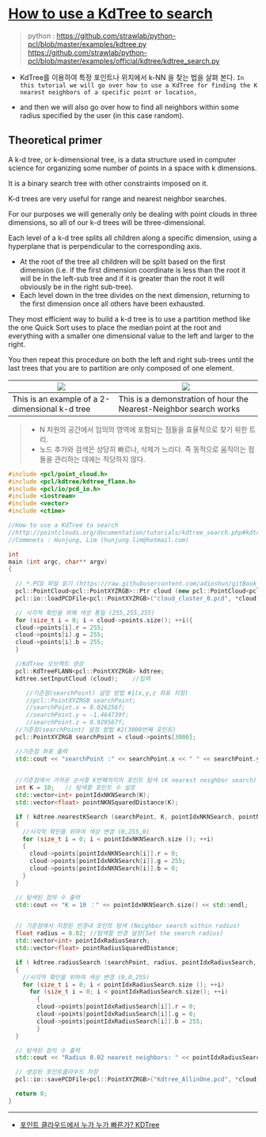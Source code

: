 # [How to use a KdTree to search](http://pointclouds.org/documentation/tutorials/kdtree_search.php#kdtree-search)

> python : https://github.com/strawlab/python-pcl/blob/master/examples/kdtree.py
> https://github.com/strawlab/python-pcl/blob/master/examples/official/kdtree/kdtree_search.py

- KdTree를 이용하여 특정 포인트나 위치에서 k-NN 을 찾는 법을 살펴 본다. `In this tutorial we will go over how to use a KdTree for finding the K nearest neighbors of a specific point or location, `

- and then we will also go over how to find all neighbors within some radius specified by the user (in this case random).

## Theoretical primer

A k-d tree, or k-dimensional tree, is a data structure used in computer science for organizing some number of points in a space with k dimensions. 

It is a binary search tree with other constraints imposed on it. 

K-d trees are very useful for range and nearest neighbor searches. 

For our purposes we will generally only be dealing with point clouds in three dimensions, so all of our k-d trees will be three-dimensional. 

Each level of a k-d tree splits all children along a specific dimension, using a hyperplane that is perpendicular to the corresponding axis. 
- At the root of the tree all children will be split based on the first dimension (i.e. if the first dimension coordinate is less than the root it will be in the left-sub tree and if it is greater than the root it will obviously be in the right sub-tree). 
- Each level down in the tree divides on the next dimension, returning to the first dimension once all others have been exhausted. 

They most efficient way to build a k-d tree is to use a partition method like the one Quick Sort uses to place the median point at the root and everything with a smaller one dimensional value to the left and larger to the right. 

You then repeat this procedure on both the left and right sub-trees until the last trees that you are to partition are only composed of one element.


|![](http://pointclouds.org/documentation/tutorials/_images/2d_kdtree.png)|![](http://pointclouds.org/documentation/tutorials/_images/nn_kdtree.gif)|
|-|-|
|This is an example of a 2-dimensional k-d tree|This is a demonstration of hour the Nearest-Neighbor search works|

> - N 차원의 공간에서 임의의 영역에 포함되는 점들을 효율적으로 찾기 위한 트리.
> - 노드 추가와 검색은 상당히 빠르나, 삭제가 느리다. 즉 동적으로 움직이는 점들을 관리하는 데에는 적당하지 않다.

```cpp
#include <pcl/point_cloud.h>
#include <pcl/kdtree/kdtree_flann.h>
#include <pcl/io/pcd_io.h>
#include <iostream>
#include <vector>
#include <ctime>

//How to use a KdTree to search
//http://pointclouds.org/documentation/tutorials/kdtree_search.php#kdtree-search
//Commnets : Hunjung, Lim (hunjung.lim@hotmail.com)

int
main (int argc, char** argv)
{
  
  // *.PCD 파일 읽기 (https://raw.githubusercontent.com/adioshun/gitBook_Tutorial_PCL/master/Intermediate/sample/cloud_cluster_0.pcd)
  pcl::PointCloud<pcl::PointXYZRGB>::Ptr cloud (new pcl::PointCloud<pcl::PointXYZRGB>);	
  pcl::io::loadPCDFile<pcl::PointXYZRGB>("cloud_cluster_0.pcd", *cloud);

  // 시각적 확인을 위해 색상 통일 (255,255,255)
  for (size_t i = 0; i < cloud->points.size(); ++i){
  cloud->points[i].r = 255;
  cloud->points[i].g = 255;
  cloud->points[i].b = 255;
  }

  //KdTree 오브젝트 생성 
  pcl::KdTreeFLANN<pcl::PointXYZRGB> kdtree;
  kdtree.setInputCloud (cloud);    //입력 

     //기준점(searchPoint) 설정 방법 #1(x,y,z 좌표 지정)
     //pcl::PointXYZRGB searchPoint;
     //searchPoint.x = 0.026256f;
     //searchPoint.y = -1.464739f;
     //searchPoint.z = 0.929567f;
  //기준점(searchPoint) 설정 방법 #2(3000번째 포인트)
  pcl::PointXYZRGB searchPoint = cloud->points[3000]; 

  //기준점 좌표 출력 
  std::cout << "searchPoint :" << searchPoint.x << " " << searchPoint.y << " " << searchPoint.z  << std::endl;
   

  //기준점에서 가까운 순서중 K번째까지의 포인트 탐색 (K nearest neighbor search)
  int K = 10;   // 탐색할 포인트 수 설정 
  std::vector<int> pointIdxNKNSearch(K);
  std::vector<float> pointNKNSquaredDistance(K);

  if ( kdtree.nearestKSearch (searchPoint, K, pointIdxNKNSearch, pointNKNSquaredDistance) > 0 )
  {
    //시각적 확인을 위하여 색상 변경 (0,255,0)
    for (size_t i = 0; i < pointIdxNKNSearch.size (); ++i)
    {
      cloud->points[pointIdxNKNSearch[i]].r = 0;
      cloud->points[pointIdxNKNSearch[i]].g = 255;
      cloud->points[pointIdxNKNSearch[i]].b = 0;
    }
  }

  // 탐색된 점의 수 출력 
  std::cout << "K = 10 ：" << pointIdxNKNSearch.size() << std::endl;


  // 기준점에서 지정된 반경내 포인트 탐색 (Neighbor search within radius)
  float radius = 0.02; //탐색할 반경 설정(Set the search radius)
  std::vector<int> pointIdxRadiusSearch;
  std::vector<float> pointRadiusSquaredDistance;

  if ( kdtree.radiusSearch (searchPoint, radius, pointIdxRadiusSearch, pointRadiusSquaredDistance) > 0 )
  {
    //시각적 확인을 위하여 색상 변경 (0,0,255)
    for (size_t i = 0; i < pointIdxRadiusSearch.size (); ++i)
      for (size_t i = 0; i < pointIdxRadiusSearch.size(); ++i)
        {
        cloud->points[pointIdxRadiusSearch[i]].r = 0;
        cloud->points[pointIdxRadiusSearch[i]].g = 0;
        cloud->points[pointIdxRadiusSearch[i]].b = 255;
        }
  }

  // 탐색된 점의 수 출력 
  std::cout << "Radius 0.02 nearest neighbors: " << pointIdxRadiusSearch.size() << std::endl;

  // 생성된 포인트클라우드 저장 
  pcl::io::savePCDFile<pcl::PointXYZRGB>("Kdtree_AllinOne.pcd", *cloud);

  return 0;
}
```

---

- [포인트 클라우드에서 누가 누가 빠른가? KDTree](https://blog.naver.com/laonple/221207919855)






